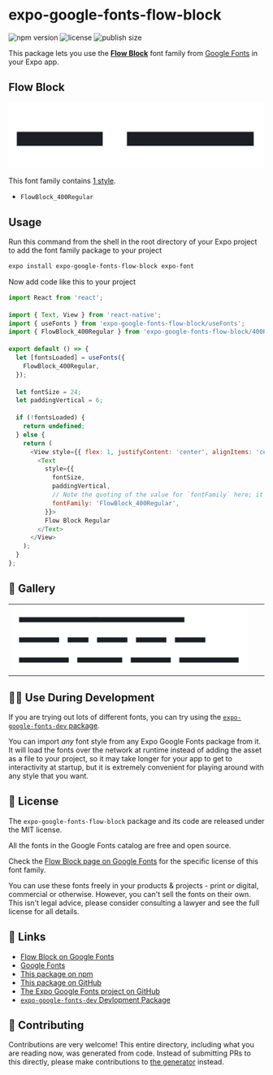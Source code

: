 # expo-google-fonts-flow-block

![npm version](https://flat.badgen.net/npm/v/expo-google-fonts-flow-block)
![license](https://flat.badgen.net/github/license/expo/google-fonts)
![publish size](https://flat.badgen.net/packagephobia/install/expo-google-fonts-flow-block)

This package lets you use the [**Flow Block**](https://fonts.google.com/specimen/Flow+Block) font family from [Google Fonts](https://fonts.google.com/) in your Expo app.

## Flow Block

![Flow Block](./font-family.png)

This font family contains [1 style](#-gallery).

- `FlowBlock_400Regular`

## Usage

Run this command from the shell in the root directory of your Expo project to add the font family package to your project
```sh
expo install expo-google-fonts-flow-block expo-font
```

Now add code like this to your project
```js
import React from 'react';

import { Text, View } from 'react-native';
import { useFonts } from 'expo-google-fonts-flow-block/useFonts';
import { FlowBlock_400Regular } from 'expo-google-fonts-flow-block/400Regular';

export default () => {
  let [fontsLoaded] = useFonts({
    FlowBlock_400Regular,
  });

  let fontSize = 24;
  let paddingVertical = 6;

  if (!fontsLoaded) {
    return undefined;
  } else {
    return (
      <View style={{ flex: 1, justifyContent: 'center', alignItems: 'center' }}>
        <Text
          style={{
            fontSize,
            paddingVertical,
            // Note the quoting of the value for `fontFamily` here; it expects a string!
            fontFamily: 'FlowBlock_400Regular',
          }}>
          Flow Block Regular
        </Text>
      </View>
    );
  }
};

```

## 🔡 Gallery


||||
|-|-|-|
|![FlowBlock_400Regular](.//400Regular/FlowBlock_400Regular.ttf.png)||||


## 👩‍💻 Use During Development

If you are trying out lots of different fonts, you can try using the [`expo-google-fonts-dev` package](https://github.com/freeboub/google-fonts/tree/master/font-packages/dev#readme).

You can import *any* font style from any Expo Google Fonts package from it. It will load the fonts
over the network at runtime instead of adding the asset as a file to your project, so it may take longer
for your app to get to interactivity at startup, but it is extremely convenient
for playing around with any style that you want.

## 📖 License

The `expo-google-fonts-flow-block` package and its code are released under the MIT license.

All the fonts in the Google Fonts catalog are free and open source.

Check the [Flow Block page on Google Fonts](https://fonts.google.com/specimen/Flow+Block) for the specific license of this font family.

You can use these fonts freely in your products & projects - print or digital, commercial or otherwise. However, you can't sell the fonts on their own. This isn't legal advice, please consider consulting a lawyer and see the full license for all details.

## 🔗 Links

- [Flow Block on Google Fonts](https://fonts.google.com/specimen/Flow+Block)
- [Google Fonts](https://fonts.google.com/)
- [This package on npm](https://www.npmjs.com/package/expo-google-fonts-flow-block)
- [This package on GitHub](https://github.com/freeboub/google-fonts/tree/master/font-packages/flow-block)
- [The Expo Google Fonts project on GitHub](https://github.com/freeboub/google-fonts)
- [`expo-google-fonts-dev` Devlopment Package](https://github.com/freeboub/google-fonts/tree/master/font-packages/dev)

## 🤝 Contributing

Contributions are very welcome! This entire directory, including what you are reading now, was generated from code. Instead of submitting PRs to this directly, please make contributions to [the generator](https://github.com/freeboub/google-fonts/tree/master/packages/generator) instead.
